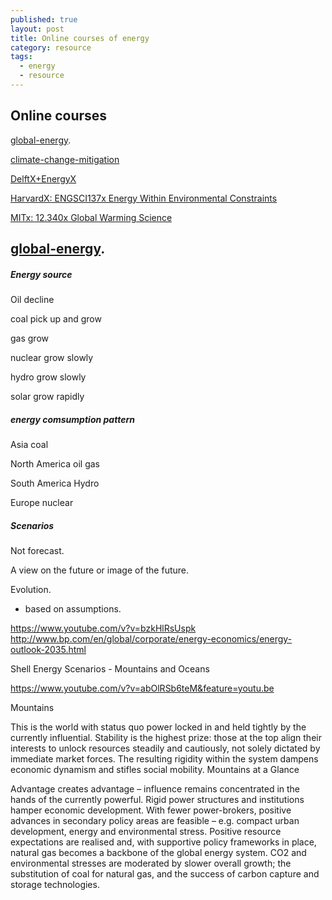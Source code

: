 ```yaml
---
published: true
layout: post
title: Online courses of energy
category: resource
tags:
  - energy
  - resource
---
```

## Online courses


 [global-energy](https://www.coursera.org/learn/global-energy/). 
 
 [climate-change-mitigation](https://www.coursera.org/learn/climate-change-mitigation)
 
 [DelftX+EnergyX](https://courses.edx.org/courses/course-v1:DelftX+EnergyX+2T2016)
 
 [HarvardX: ENGSCI137x Energy Within Environmental Constraints](https://courses.edx.org/courses/course-v1:HarvardX+ENGSCI137x+2T2016/)
 
 
 [MITx: 12.340x Global Warming Science](https://courses.edx.org/courses/course-v1:MITx+12.340x_2+1T2016/courseware/PartI/Overview/)
 
##  [global-energy](https://www.coursera.org/learn/global-energy/). 
##### Energy source

Oil decline

coal pick up and grow

gas grow

nuclear grow slowly 

hydro grow slowly

solar grow rapidly

##### energy comsumption pattern

Asia  coal

North America    oil gas

South America  Hydro

Europe   nuclear


##### Scenarios


Not forecast. 

A view on the future or image of the future. 

Evolution. 

 - based on assumptions.
 
 https://www.youtube.com/v?v=bzkHlRsUspk
 http://www.bp.com/en/global/corporate/energy-economics/energy-outlook-2035.html
 
 
 Shell Energy Scenarios - Mountains and Oceans
 
https://www.youtube.com/v?v=abOlRSb6teM&feature=youtu.be

Mountains

This is the world with status quo power locked in and held tightly by the currently influential. Stability is the highest prize: those at the top align their interests to unlock resources steadily and cautiously, not solely dictated by immediate market forces. The resulting rigidity within the system dampens economic dynamism and stifles social mobility.
Mountains at a Glance

Advantage creates advantage – influence remains concentrated in the hands of the currently powerful. Rigid power structures and institutions hamper economic development. With fewer power-brokers, positive advances in secondary policy areas are feasible – e.g. compact urban development, energy and environmental stress. Positive resource expectations are realised and, with supportive policy frameworks in place, natural gas becomes a backbone of the global energy system. CO2 and environmental stresses are moderated by slower overall growth; the substitution of coal for natural gas, and the success of carbon capture and storage technologies.
